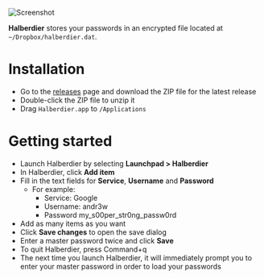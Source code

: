![Screenshot](https://raw.githubusercontent.com/a-n-d-r-3-w/halberdier/master/screenshot.png)

**Halberdier** stores your passwords in an encrypted file located at `~/Dropbox/halberdier.dat`.

# Installation
* Go to the [releases](https://github.com/a-n-d-r-3-w/halberdier/releases) page and download the ZIP file for the latest release
* Double-click the ZIP file to unzip it
* Drag `Halberdier.app` to `/Applications`

# Getting started
* Launch Halberdier by selecting **Launchpad > Halberdier**
* In Halberdier, click **Add item**
* Fill in the text fields for **Service**, **Username** and **Password**
  * For example:
    * Service: Google
    * Username: andr3w
    * Password my_s00per_str0ng_passw0rd
* Add as many items as you want
* Click **Save changes** to open the save dialog
* Enter a master password twice and click **Save**
* To quit Halberdier, press Command+q
* The next time you launch Halberdier, it will immediately prompt you to enter your master password in order to load your passwords